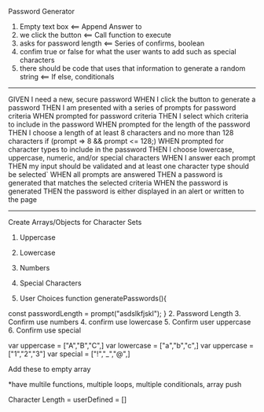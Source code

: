Password Generator

1. Empty text box <== Append Answer to
2. we click the button <== Call function to execute
3. asks for password length <== Series of confirms, boolean
4. confim true or false for what the user wants to add such as special characters
5. there should be code that uses that information to generate a random string  <== If else, conditionals

---

GIVEN I need a new, secure password
WHEN I click the button to generate a password
THEN I am presented with a series of prompts for password criteria
WHEN prompted for password criteria
THEN I select which criteria to include in the password
WHEN prompted for the length of the password
THEN I choose a length of at least 8 characters and no more than 128 characters if (prompt => 8 && prompt <= 128;)
WHEN prompted for character types to include in the password
THEN I choose lowercase, uppercase, numeric, and/or special characters
WHEN I answer each prompt
THEN my input should be validated and at least one character type should be selected`
WHEN all prompts are answered
THEN a password is generated that matches the selected criteria
WHEN the password is generated
THEN the password is either displayed in an alert or written to the page

---

Create Arrays/Objects for Character Sets

1. Uppercase
2. Lowercase
3. Numbers
4. Special Characters

5. User Choices
   function generatePasswords(){

const passwordLength = prompt("asdslkfjskl");
} 2. Password Length 3. Confirm use numbers 4. confirm use lowercase 5. Confirm user uppercase 6. Confirm use special

var uppercase = ["A","B","C",]
var lowercase = ["a","b","c",]
var uppercase = ["1","2","3"]
var special = ["!","_","@",]

Add these to empty array

*have multile functions, multiple loops, multiple conditionals, array push

Character Length = userDefined = []
